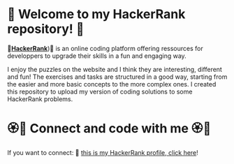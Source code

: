 # 🌹 Welcome to my HackerRank repository! 🌹

🌹[**HackerRank**](https://www.hackerrank.com/))🌹 is an online coding platform offering ressources for developpers to upgrade their skills in a fun and engaging way.

I enjoy the puzzles on the website and I think they are interesting, different and fun! The exercises and tasks are structured in a good way, starting from the easier and more basic concepts to the more complex ones. I created this repository to upload my version of coding solutions to some HackerRank problems.

# 🏵🌹 Connect and code with me 🏵🌹

If you want to connect: 🌼 [this is my HackerRank profile, click here](https://www.hackerrank.com/profile/gergana_karabel2)!
